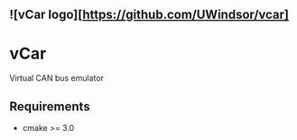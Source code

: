 ![vCar logo][https://github.com/UWindsor/vcar]
---

# vCar
Virtual CAN bus emulator

## Requirements
* cmake >= 3.0
